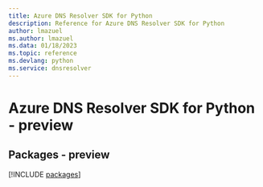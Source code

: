 ```yaml
---
title: Azure DNS Resolver SDK for Python
description: Reference for Azure DNS Resolver SDK for Python
author: lmazuel
ms.author: lmazuel
ms.data: 01/18/2023
ms.topic: reference
ms.devlang: python
ms.service: dnsresolver
---
```

# Azure DNS Resolver SDK for Python - preview
## Packages - preview
[!INCLUDE [packages](dns-resolver-index.md)]